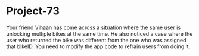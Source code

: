 # Project-73
Your friend Vihaan has come across a situation where the same user is unlocking multiple bikes at the same time. He also noticed a case where the user who returned the bike was different from the one who was assigned that bikeID. You need to modify the app code to refrain users from doing it. 
